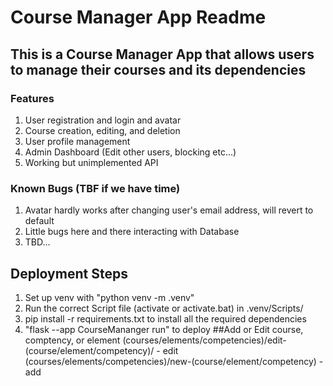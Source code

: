 # Course Manager App Readme
## This is a Course Manager App that allows users to manage their courses and its dependencies
### Features
1. User registration and login and avatar
2. Course creation, editing, and deletion
3. User profile management
4. Admin Dashboard (Edit other users, blocking etc...)
5. Working but unimplemented API
### Known Bugs (TBF if we have time)
1. Avatar hardly works after changing user's email address, will revert to default
2. Little bugs here and there interacting with Database
2. TBD...
## Deployment Steps
1. Set up venv with "python venv -m .venv"
2. Run the correct Script file (activate or activate.bat) in .venv/Scripts/
3. pip install -r requirements.txt to install all the required dependencies
4. "flask --app CourseMananger run" to deploy
##Add or Edit course, comptency, or element
(courses/elements/competencies)/edit-(course/element/competency)/<id> - edit
(courses/elements/competencies)/new-(course/element/competency) - add

